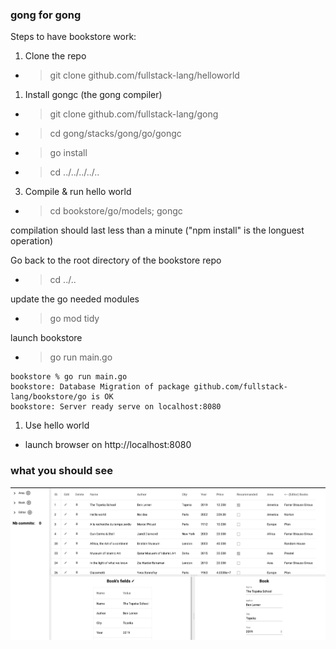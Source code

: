 ### gong for gong

Steps to have bookstore work:

1. Clone the repo
- > git clone github.com/fullstack-lang/helloworld

1. Install gongc (the gong compiler)
- > git clone github.com/fullstack-lang/gong
- > cd gong/stacks/gong/go/gongc
- > go install
- > cd ../../../../..

3. Compile & run hello world
- > cd bookstore/go/models; gongc

compilation should last less than a minute ("npm install" is the longuest operation)

Go back to the root directory of the bookstore repo
- > cd ../..

update the go needed modules 
- > go mod tidy

launch bookstore
- > go run main.go

```
bookstore % go run main.go
bookstore: Database Migration of package github.com/fullstack-lang/bookstore/go is OK
bookstore: Server ready serve on localhost:8080
```


1. Use hello world
- launch browser on http://localhost:8080

### what you should see

![bookstore](bookstore.png)
